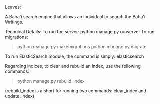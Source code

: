 Leaves:

A Baha'i search engine that allows an individual to search the Baha'i Writings.

Technical Details:
To run the server: python manage.py runserver
To run migrations:

> python manage.py makemigrations
> python manage.py migrate

To run ElasticSearch module, the command is simply: elasticsearch

Regarding indices, to clear and rebuild an index, use the following commands:

> python manage.py rebuild_index

(rebuild_index is a short for running two commands: clear_index and update_index)

